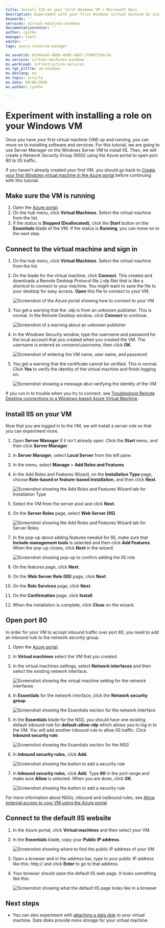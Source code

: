 ```yaml
---
title: Install IIS on your first Windows VM | Microsoft Docs
description: Experiment with your first Windows virtual machine by installing IIS and opening port 80 using the Azure portal.
keywords: ''
services: virtual-machines-windows
documentationcenter: ''
author: cynthn
manager: timlt
editor: ''
tags: azure-resource-manager

ms.assetid: 6334ea45-db6b-4e08-abb5-1f98927ebc34
ms.service: virtual-machines-windows
ms.workload: infrastructure-services
ms.tgt_pltfrm: vm-windows
ms.devlang: na
ms.topic: article
ms.date: 09/06/2016
ms.author: cynthn

---
```

# Experiment with installing a role on your Windows VM
Once you have your first virtual machine (VM) up and running, you can move on to installing software and services. For this tutorial, we are going to use Server Manager on the Windows Server VM to install IIS. Then, we will create a Network Security Group (NSG) using the Azure portal to open port 80 to IIS traffic. 

If you haven't already created your first VM, you should go back to [Create your first Windows virtual machine in the Azure portal](../virtual-machines-windows-hero-tutorial.md?toc=%2fazure%2fvirtual-machines%2fwindows%2ftoc.json) before continuing with this tutorial.

## Make sure the VM is running
1. Open the [Azure portal](https://portal.azure.com).
2. On the hub menu, click **Virtual Machines**. Select the virtual machine from the list.
3. If the status is **Stopped (Deallocated)**, click the **Start** button on the **Essentials** blade of the VM. If the status is **Running**, you can move on to the next step.

## Connect to the virtual machine and sign in
1. On the hub menu, click **Virtual Machines**. Select the virtual machine from the list.
2. On the blade for the virtual machine, click **Connect**. This creates and downloads a Remote Desktop Protocol file (.rdp file) that is like a shortcut to connect to your machine. You might want to save the file to your desktop for easy access. **Open** this file to connect to your VM.
   
    ![Screenshot of the Azure portal showing how to connect to your VM](./media/hero-role/connect.png)
3. You get a warning that the .rdp is from an unknown publisher. This is normal. In the Remote Desktop window, click **Connect** to continue.
   
    ![Screenshot of a warning about an unknown publisher](./media/hero-role/rdp-warn.png)
4. In the Windows Security window, type the username and password for the local account that you created when you created the VM. The username is entered as *vmname*&#92;*username*, then click **OK**.
   
    ![Screenshot of entering the VM name, user name, and password](./media/hero-role/credentials.png)
5. You get a warning that the certificate cannot be verified. This is normal. Click **Yes** to verify the identity of the virtual machine and finish logging on.
   
   ![Screenshot showing a message abut verifying the identity of the VM](./media/hero-role/cert-warning.png)

If you run in to trouble when you try to connect, see [Troubleshoot Remote Desktop connections to a Windows-based Azure Virtual Machine](troubleshoot-rdp-connection.md?toc=%2fazure%2fvirtual-machines%2fwindows%2ftoc.json).

## Install IIS on your VM
Now that you are logged in to the VM, we will install a server role so that you can experiment more.

1. Open **Server Manager** if it isn't already open. Click the **Start** menu, and then click **Server Manager**.
2. In **Server Manager**, select **Local Server** from the left pane. 
3. In the menu, select **Manage** > **Add Roles and Features**.
4. In the Add Roles and Features Wizard, on the **Installation Type** page, choose **Role-based or feature-based installation**, and then click **Next**.
   
    ![Screenshot showing the Add Roles and Features Wizard tab for Installation Type](./media/hero-role/role-wizard.png)
5. Select the VM from the server pool and click **Next**.
6. On the **Server Roles** page, select **Web Server (IIS)**.
   
    ![Screenshot showing the Add Roles and Features Wizard tab for Server Roles](./media/hero-role/add-iis.png)
7. In the pop-up about adding features needed for IIS, make sure that **Include management tools** is selected and then click **Add Features**. When the pop-up closes, click **Next** in the wizard.
   
    ![Screenshot showing pop-up to confirm adding the IIS role](./media/hero-role/confirm-add-feature.png)
8. On the features page, click **Next**.
9. On the **Web Server Role (IIS)** page, click **Next**. 
10. On the **Role Services** page, click **Next**. 
11. On the **Confirmation** page, click **Install**. 
12. When the installation is complete, click **Close** on the wizard.

## Open port 80
In order for your VM to accept inbound traffic over port 80, you need to add an inbound rule to the network security group. 

1. Open the [Azure portal](https://portal.azure.com).
2. In **Virtual machines** select the VM that you created.
3. In the virtual machines settings, select **Network interfaces** and then select the existing network interface.
   
    ![Screenshot showing the virtual machine setting for the network interfaces](./media/hero-role/network-interface.png)
4. In **Essentials** for the network interface, click the **Network security group**.
   
    ![Screenshot showing the Essentials section for the network interface](./media/hero-role/select-nsg.png)
5. In the **Essentials** blade for the NSG, you should have one existing default inbound rule for **default-allow-rdp** which allows you to log in to the VM. You will add another inbound rule to allow IIS traffic. Click **Inbound security rule**.
   
    ![Screenshot showing the Essentials section for the NSG](./media/hero-role/inbound.png)
6. In **Inbound security rules**, click **Add**.
   
    ![Screenshot showing the button to add a security rule](./media/hero-role/add-rule.png)
7. In **Inbound security rules**, click **Add**. Type **80** in the port range and make sure **Allow** is selected. When you are done, click **OK**.
   
    ![Screenshot showing the button to add a security rule](./media/hero-role/port-80.png)

For more information about NSGs, inbound and outbound rules, see [Allow external access to your VM using the Azure portal](nsg-quickstart-portal.md?toc=%2fazure%2fvirtual-machines%2fwindows%2ftoc.json)

## Connect to the default IIS website
1. In the Azure portal, click **Virtual machines** and then select your VM.
2. In the **Essentials** blade, copy your **Public IP address**.
   
    ![Screenshot showing where to find the public IP address of your VM](./media/hero-role/ipaddress.png)
3. Open a browser and in the address bar, type in your public IP address like this: http://<publicIPaddress> and click **Enter** to go to that address.
4. Your browser should open the default IIS web page. It looks something like this:
   
    ![Screenshot showing what the default IIS page looks like in a browser](./media/hero-role/iis-default.png)

## Next steps
* You can also experiment with [attaching a data disk](attach-disk-portal.md?toc=%2fazure%2fvirtual-machines%2fwindows%2ftoc.json) to your virtual machine. Data disks provide more storage for your virtual machine.

